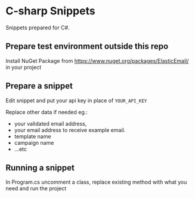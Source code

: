 # C-sharp Snippets
Snippets prepared for C#.

## Prepare test environment outside this repo
Install NuGet Package from https://www.nuget.org/packages/ElasticEmail/ in your project

## Prepare a snippet
Edit snippet and put your api key in place of `YOUR_API_KEY`

Replace other data if needed eg.:
- your validated email address,
- your email address to receive example email.
- template name
- campaign name
- ...etc

## Running a snippet
In Program.cs uncomment a class, replace existing method with what you need and run the project

